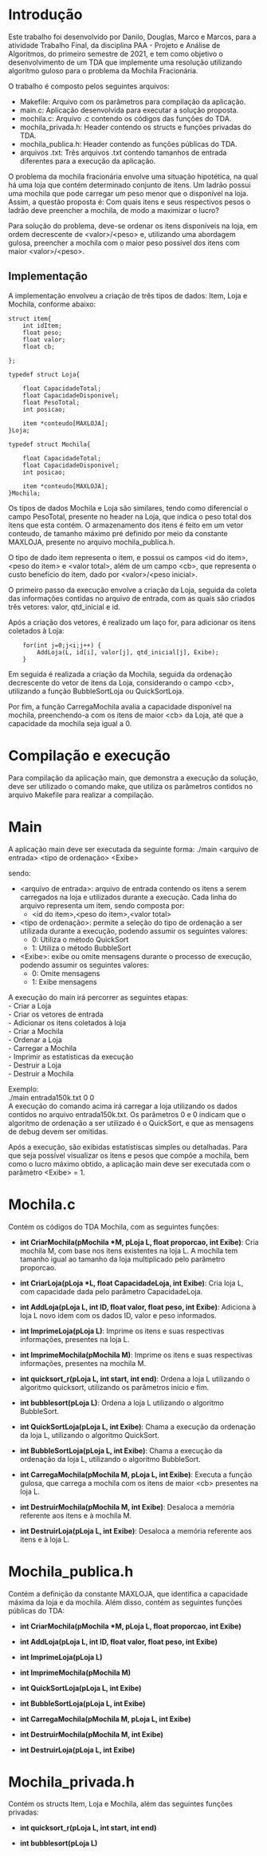 # Introdução
Este trabalho foi desenvolvido por Danilo, Douglas, Marco e Marcos, para a atividade Trabalho Final, da disciplina PAA - Projeto e Análise de Algoritmos, do primeiro semestre de 2021, e tem como objetivo o desenvolvimento de um TDA que implemente uma resolução utilizando algoritmo guloso para o problema da Mochila Fracionária.

O trabalho é composto pelos seguintes arquivos:

- Makefile: Arquivo com os parâmetros para compilação da aplicação.
- main.c: Aplicação desenvolvida para executar a solução proposta.
- mochila.c: Arquivo .c contendo os códigos das funções do TDA.
- mochila_privada.h: Header contendo os structs e funções privadas do TDA.
- mochila_publica.h: Header contendo as funções públicas do TDA.
- arquivos .txt: Três arquivos .txt contendo tamanhos de entrada diferentes para a execução da aplicação.

O problema da mochila fracionária envolve uma situação hipotética, na qual há uma loja que contém determinado conjunto de itens. Um ladrão possui uma mochila que pode carregar um peso menor que o disponível na loja. Assim, a questão proposta é: Com quais itens e seus respectivos pesos o ladrão deve preencher a mochila, de modo a maximizar o lucro?

Para solução do problema, deve-se ordenar os itens disponíveis na loja, em ordem decrescente de \<valor>/\<peso> e, utilizando uma abordagem gulosa, preencher a mochila com o maior peso possível dos itens com maior \<valor>/\<peso>. 

## Implementação

A implementação envolveu a criação de três tipos de dados: Item, Loja e Mochila, conforme abaixo:

```
struct item{
    int idItem;
    float peso;
    float valor;
    float cb;

};

typedef struct Loja{
    
    float CapacidadeTotal;
    float CapacidadeDisponivel;
    float PesoTotal;
    int posicao;

    item *conteudo[MAXLOJA];
}Loja;

typedef struct Mochila{
    
    float CapacidadeTotal;
    float CapacidadeDisponivel;
    int posicao;

    item *conteudo[MAXLOJA];
}Mochila;
```

Os tipos de dados Mochila e Loja são similares, tendo como diferencial o campo PesoTotal, presente no header na Loja, que indica o peso total dos itens que esta contém. O armazenamento dos itens é feito em um vetor conteudo, de tamanho máximo pré definido por meio da constante MAXLOJA, presente no arquivo mochila_publica.h.

O tipo de dado item representa o item, e possui os campos \<id do item>, \<peso do item> e \<valor total>, além de um campo \<cb>, que representa o custo benefício do item, dado por \<valor>/\<peso inicial>.

O primeiro passo da execução envolve a criação da Loja, seguida da coleta das informações contidas no arquivo de entrada, com as quais são criados três vetores: valor, qtd_inicial e id.

Após a criação dos vetores, é realizado um laço for, para adicionar os itens coletados à Loja:

```
    for(int j=0;j<i;j++) {
        AddLoja(L, id[i], valor[j], qtd_inicial[j], Exibe);
    }
```

Em seguida é realizada a criação da Mochila, seguida da ordenação decrescente do vetor de itens da Loja, considerando o campo \<cb>, utilizando a função BubbleSortLoja ou QuickSortLoja.

Por fim, a função CarregaMochila avalia a capacidade disponível na mochila, preenchendo-a com os itens de maior \<cb> da Loja, até que a capacidade da mochila seja igual a 0.

# Compilação e execução
Para compilação da aplicação main, que demonstra a execução da solução, deve ser utilizado o comando make, que utiliza os parâmetros contidos no arquivo Makefile para realizar a compilação.

# Main
A aplicação main deve ser executada da seguinte forma:
  ./main \<arquivo de entrada> \<tipo de ordenação> \<Exibe>
 
sendo:
  - \<arquivo de entrada>: arquivo de entrada contendo os itens a serem carregados na loja e utilizados durante a execução. Cada linha do arquivo representa um item, sendo composta por:
    - \<id do item>,\<peso do item>,\<valor total>
  - \<tipo de ordenação>: permite a seleção do tipo de ordenação a ser utilizada durante a execução,  podendo assumir os seguintes valores:
    - 0: Utiliza o método QuickSort
    - 1: Utiliza o método BubbleSort
  - \<Exibe>: exibe ou omite mensagens durante o processo de execução, podendo assumir os seguintes valores:
    - 0: Omite mensagens
    - 1: Exibe mensagens

A execução do main irá percorrer as seguintes etapas:  
    - Criar a Loja  
    - Criar os vetores de entrada  
    - Adicionar os itens coletados à loja  
    - Criar a Mochila  
    - Ordenar a Loja  
    - Carregar a Mochila  
    - Imprimir as estatísticas da execução  
    - Destruir a Loja  
    - Destruir a Mochila  
    
Exemplo:  
    ./main entrada150k.txt 0 0  
    A execução do comando acima irá carregar a loja utilizando os dados contidos no arquivo entrada150k.txt. Os parâmetros 0 e 0 indicam que o algoritmo de ordenação a ser utilizado é o QuickSort, e que as mensagens de debug devem ser omitidas.  
    
Após a execução, são exibidas estatístiscas simples ou detalhadas. Para que seja possível visualizar os itens e pesos que compõe a mochila, bem como o lucro máximo obtido, a aplicação main deve ser executada com o parâmetro \<Exibe> = 1.
    
# Mochila.c
Contém os códigos do TDA Mochila, com as seguintes funções:

- **int CriarMochila(pMochila \*M, pLoja L, float proporcao, int Exibe)**: Cria mochila M, com base nos itens existentes na loja L. A mochila tem tamanho igual ao tamanho da loja multiplicado pelo parâmetro proporcao.

- **int CriarLoja(pLoja \*L, float CapacidadeLoja, int Exibe)**: Cria loja L, com capacidade dada pelo parâmetro CapacidadeLoja.

- **int AddLoja(pLoja L, int ID, float valor, float peso, int Exibe)**: Adiciona à loja L novo idem com os dados ID, valor e peso informados.

- **int ImprimeLoja(pLoja L)**: Imprime os itens e suas respectivas informações, presentes na loja L.
 
- **int ImprimeMochila(pMochila M)**: Imprime os itens e suas respectivas informações, presentes na mochila M.

- **int quicksort_r(pLoja L, int start, int end)**: Ordena a loja L utilizando o algoritmo quicksort, utilizando os parâmetros início e fim.

- **int bubblesort(pLoja L)**: Ordena a loja L utilizando o algoritmo BubbleSort.

- **int QuickSortLoja(pLoja L, int Exibe)**: Chama a execução da ordenação da loja L, utilizando o algoritmo QuickSort.

- **int BubbleSortLoja(pLoja L, int Exibe)**: Chama a execução da ordenação da loja L, utilizando o algoritmo BubbleSort.

- **int CarregaMochila(pMochila M, pLoja L, int Exibe)**: Executa a função gulosa, que carrega a mochila com os itens de maior \<cb> presentes na loja L.

- **int DestruirMochila(pMochila M, int Exibe)**: Desaloca a memória referente aos itens e à mochila M.

- **int DestruirLoja(pLoja L, int Exibe)**: Desaloca a memória referente aos itens e à loja L.

# Mochila_publica.h
Contém a definição da constante MAXLOJA, que identifica a capacidade máxima da loja e da mochila. Além disso, contém as seguintes funções públicas do TDA:

- **int CriarMochila(pMochila \*M, pLoja L, float proporcao, int Exibe)**

- **int AddLoja(pLoja L, int ID, float valor, float peso, int Exibe)**

- **int ImprimeLoja(pLoja L)**
 
- **int ImprimeMochila(pMochila M)**

- **int QuickSortLoja(pLoja L, int Exibe)**

- **int BubbleSortLoja(pLoja L, int Exibe)**

- **int CarregaMochila(pMochila M, pLoja L, int Exibe)**

- **int DestruirMochila(pMochila M, int Exibe)**

- **int DestruirLoja(pLoja L, int Exibe)**

# Mochila_privada.h
Contém os structs Item, Loja e Mochila, além das seguintes funções privadas:

- **int quicksort_r(pLoja L, int start, int end)**

- **int bubblesort(pLoja L)**

